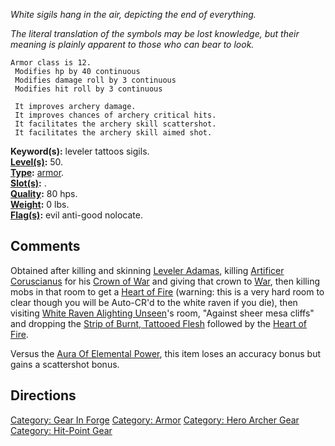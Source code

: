 *White sigils hang in the air, depicting the end of everything.*

*The literal translation of the symbols may be lost knowledge, but their
meaning is plainly apparent to those who can bear to look.*

`Armor class is 12.`  
` Modifies hp by 40 continuous`  
` Modifies damage roll by 3 continuous`  
` Modifies hit roll by 3 continuous`

` It improves archery damage.`  
` It improves chances of archery critical hits.`  
` It facilitates the archery skill scattershot.`  
` It facilitates the archery skill aimed shot.`

**Keyword(s):** leveler tattoos sigils.  
**[Level(s)](Object_Level.md "wikilink"):** 50.  
**[Type](:Category:_Object_Types.md "wikilink"):**
[armor](:Category:_Armor.md "wikilink").  
**[Slot(s)](Object_Slots.md "wikilink"):** <worn on wrist>.  
**[Quality](Object_Quality.md "wikilink"):** 80 hps.  
**[Weight](Object_Weight.md "wikilink"):** 0 lbs.  
**[Flag(s)](:Category:_Object_Flags.md "wikilink"):** evil anti-good
nolocate.  

## Comments

Obtained after killing and skinning [Leveler
Adamas](Leveler_Adamas "wikilink"), killing [Artificer
Coruscianus](Artificer_Coruscianus "wikilink") for his [Crown of
War](Crown_of_War "wikilink") and giving that crown to
[War](War "wikilink"), then killing mobs in that room to get a [Heart of
Fire](Heart_of_Fire "wikilink") (warning: this is a very hard room to
clear though you will be Auto-CR'd to the white raven if you die), then
visiting [White Raven Alighting
Unseen](White_Raven_Alighting_Unseen "wikilink")'s room, "Against sheer
mesa cliffs" and dropping the [Strip of Burnt, Tattooed
Flesh](Strip_of_Burnt,_Tattooed_Flesh "wikilink") followed by the [Heart
of Fire](Heart_of_Fire "wikilink").

Versus the [Aura Of Elemental
Power](Aura_Of_Elemental_Power "wikilink"), this item loses an accuracy
bonus but gains a scattershot bonus.

## Directions

[Category: Gear In Forge](Category:_Gear_In_Forge "wikilink") [Category:
Armor](Category:_Armor "wikilink") [Category: Hero Archer
Gear](Category:_Hero_Archer_Gear "wikilink") [Category: Hit-Point
Gear](Category:_Hit-Point_Gear "wikilink")
